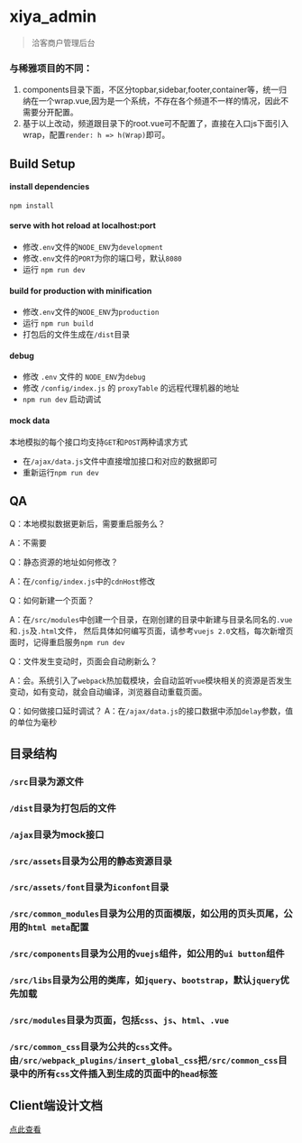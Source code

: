 # xiya_admin

> 洽客商户管理后台

### 与稀雅项目的不同：
1. components目录下面，不区分topbar,sidebar,footer,container等，统一归纳在一个wrap.vue,因为是一个系统，不存在各个频道不一样的情况，因此不需要分开配置。
2. 基于以上改动，频道跟目录下的root.vue可不配置了，直接在入口js下面引入wrap，配置`render: h => h(Wrap)`即可。

## Build Setup

#### install dependencies
`npm install`


#### serve with hot reload at localhost:port
* 修改`.env`文件的`NODE_ENV`为`development`
* 修改`.env`文件的`PORT`为你的端口号，默认`8080`
* 运行 `npm run dev`


#### build for production with minification
* 修改`.env`文件的`NODE_ENV`为`production`
* 运行 `npm run build`
* 打包后的文件生成在`/dist`目录

#### debug
* 修改 `.env` 文件的 `NODE_ENV`为`debug`
* 修改 `/config/index.js` 的 `proxyTable` 的远程代理机器的地址
* `npm run dev` 启动调试

#### mock data
本地模拟的每个接口均支持`GET`和`POST`两种请求方式
* 在`/ajax/data.js`文件中直接增加接口和对应的数据即可
* 重新运行`npm run dev`

## QA
Q：本地模拟数据更新后，需要重启服务么？

A：不需要


Q：静态资源的地址如何修改？

A：在`/config/index.js`中的`cdnHost`修改


Q：如何新建一个页面？

A：在`/src/modules`中创建一个目录，在刚创建的目录中新建与目录名同名的`.vue`和`.js`及`.html`文件，
然后具体如何编写页面，请参考`vuejs 2.0`文档，每次新增页面时，记得重启服务`npm run dev`

Q：文件发生变动时，页面会自动刷新么？

A：会。系统引入了`webpack`热加载模块，会自动监听`vue`模块相关的资源是否发生变动，如有变动，就会自动编译，浏览器自动重载页面。

Q：如何做接口延时调试？
A：在`/ajax/data.js`的接口数据中添加`delay`参数，值的单位为毫秒

## 目录结构

### `/src`目录为源文件
### `/dist`目录为打包后的文件
### `/ajax`目录为mock接口
### `/src/assets`目录为公用的静态资源目录
### `/src/assets/font`目录为`iconfont`目录
### `/src/common_modules`目录为公用的页面模版，如公用的页头页尾，公用的`html meta`配置
### `/src/components`目录为公用的`vuejs`组件，如公用的`ui button`组件
### `/src/libs`目录为公用的类库，如`jquery`、`bootstrap`，默认`jquery`优先加载
### `/src/modules`目录为页面，包括`css`、`js`、`html`、`.vue`
### `/src/common_css`目录为公共的`css`文件。由`/src/webpack_plugins/insert_global_css`把`/src/common_css`目录中的所有`css`文件插入到生成的页面中的`head`标签

## Client端设计文档

[点此查看](http://coderlt.coding.me/qkfe/2016/11/03/vue-multi-page/)
